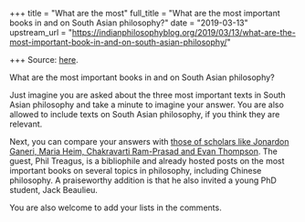 +++
title = "What are the most"
full_title = "What are the most important books in and on South Asian philosophy?"
date = "2019-03-13"
upstream_url = "https://indianphilosophyblog.org/2019/03/13/what-are-the-most-important-book-in-and-on-south-asian-philosophy/"

+++
Source: [here](https://indianphilosophyblog.org/2019/03/13/what-are-the-most-important-book-in-and-on-south-asian-philosophy/).

What are the most important books in and on South Asian philosophy?

Just imagine you are asked about the three most important texts in South
Asian philosophy and take a minute to imagine your answer. You are also
allowed to include texts on South Asian philosophy, if you think they
are relevant.

Next, you can compare your answers with [those of scholars like Jonardon
Ganeri, Maria Heim, Chakravarti Ram-Prasad and Evan
Thompson](https://www.thereadinglists.com/most-important-indian-philosophy-books/).
The guest, Phil Treagus, is a bibliophile and already hosted posts on
the most important books on several topics in philosophy, including
Chinese philosophy. A praiseworthy addition is that he also invited a
young PhD student, Jack Beaulieu.

You are also welcome to add your lists in the comments.
